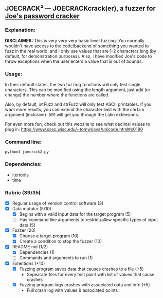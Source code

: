 ## JOECRACK² — JOECRACKcrack(er), a fuzzer for [Joe's password cracker](https://github.com/JosephL8912/PasswordCrack)

### Explanation:
**DISCLAIMER:** This is very very very basic level fuzzing. You normally wouldn't have access to the code/backend of something you wanted to fuzz in the real world, and I only use values that are 1-2 characters long (by default, for demonstration purposes). Also, I have modified Joe's code to throw exceptions when the user enters a value that is out of bounds.

### Usage:
In their default states, the two fuzzing functions will only test single characters. This can be modified using the length argument, just add (or change) the number where the functions are called.

Also, by default, intFuzz and strFuzz will only test ASCII printables. If you want more results, you can extend the character limit with the chrLim argument (inclusive). 591 will get you through the Latin extensions.

For even more fun, check out this website to see what decimal values to plug in: https://www.ssec.wisc.edu/~tomw/java/unicode.html#x0180

### Command line:
`python3 joecrack2.py` 

### Dependencies:
- itertools
- time
  
### Rubric (39/35)
- [x] Regular usage of version control software (3)
- [x] Data mutator (5/10)
     - [x] Begins with a valid input data for the target program (5)
     - [ ] Has command line arguments to restrict/allow specific types of input data (5)
- [x] Fuzzer (20)
     - [x] Choose a target program (10)
     - [x] Create a condition to stop the fuzzer (10)
- [x] README.md (1/2)
     - [x] Dependencies (1)
     - [ ] Commands and arguments to run (1)
- [x] Extentions (+10)
     - [x] Fuzzing program saves data that causes crashes to a file (+5)
         - Sepearate files for every test point with list of values that cause crashes
     - [x] Fuzzing program logs crashes with associated data and info (+5)
         - Full crash log with values & associated points

